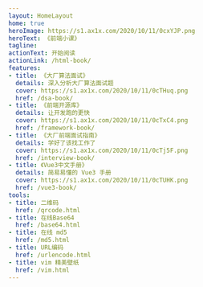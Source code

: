 ```yaml
---
layout: HomeLayout
home: true
heroImage: https://s1.ax1x.com/2020/10/11/0cxYJP.png
heroText: 《前端小课》
tagline: 
actionText: 开始阅读
actionLink: /html-book/
features:
- title: 《大厂算法面试》
  details: 深入分析大厂算法面试题
  cover: https://s1.ax1x.com/2020/10/11/0cTHuq.png
  href: /dsa-book/
- title: 《前端开源库》
  details: 让开发跑的更快
  cover: https://s1.ax1x.com/2020/10/11/0cTxC4.png
  href: /framework-book/
- title: 《大厂前端面试指南》
  details: 学好了该找工作了
  cover: https://s1.ax1x.com/2020/10/11/0cTj5F.png
  href: /interview-book/
- title: 《Vue3中文手册》
  details: 简易易懂的 Vue3 手册
  cover: https://s1.ax1x.com/2020/10/11/0cTUHK.png
  href: /vue3-book/
tools:
- title: 二维码
  href: /qrcode.html
- title: 在线Base64
  href: /base64.html
- title: 在线 md5
  href: /md5.html
- title: URL编码
  href: /urlencode.html
- title: vim 精美壁纸
  href: /vim.html
---
```


